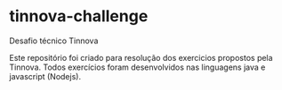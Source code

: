 # tinnova-challenge
Desafio técnico Tinnova

Este repositório foi criado para resolução dos exercicios propostos pela Tinnova. Todos exercícios foram desenvolvidos nas linguagens java e javascript (Nodejs).

